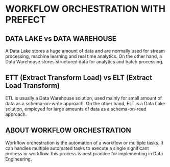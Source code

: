 # WORKFLOW ORCHESTRATION WITH PREFECT
## DATA LAKE vs DATA WAREHOUSE
A Data Lake stores a huge amount of data and are normally used for stream processing, machine learning and real time analytics. On the other hand, a Data Warehouse stores structured data for analytics and batch processing.

## ETT (Extract Transform Load) vs ELT (Extract Load Transform)
ETL is usually a Data Warehouse solution, used mainly for small amount of data as a schema-on-write approach. On the other hand, ELT is a Data Lake solution, employed for large amounts of data as a schema-on-read approach.

## ABOUT WORKFLOW ORCHESTRATION
Workflow orchestration is the automation of a workflow or multiple tasks. It can handles multiple automated tasks to execute a single significant process or workflow. this process is best practice for implementing in Data Engineering.

